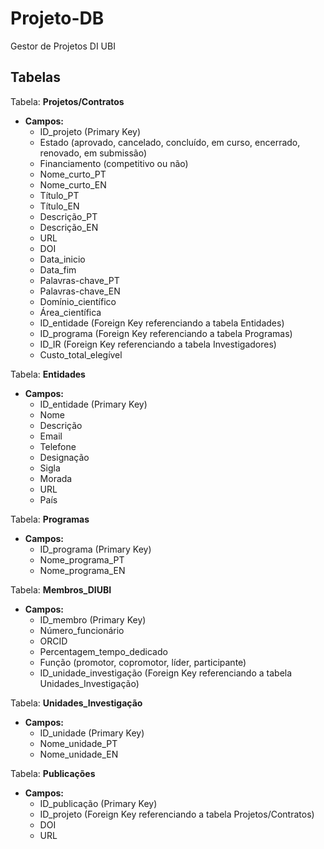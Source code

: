 # Projeto-DB
Gestor de Projetos DI UBI

## Tabelas 

Tabela: **Projetos/Contratos**
   - **Campos:**
     - ID_projeto (Primary Key)
     - Estado (aprovado, cancelado, concluído, em curso, encerrado, renovado, em submissão)
     - Financiamento (competitivo ou não)
     - Nome_curto_PT
     - Nome_curto_EN
     - Título_PT
     - Título_EN
     - Descrição_PT
     - Descrição_EN
     - URL
     - DOI
     - Data_inicio
     - Data_fim
     - Palavras-chave_PT
     - Palavras-chave_EN
     - Domínio_científico
     - Área_científica
     - ID_entidade (Foreign Key referenciando a tabela Entidades)
     - ID_programa (Foreign Key referenciando a tabela Programas)
     - ID_IR (Foreign Key referenciando a tabela Investigadores)
     - Custo_total_elegível

Tabela: **Entidades**
   - **Campos:**
     - ID_entidade (Primary Key)
     - Nome
     - Descrição
     - Email
     - Telefone
     - Designação
     - Sigla
     - Morada
     - URL
     - País

Tabela: **Programas**
   - **Campos:**
     - ID_programa (Primary Key)
     - Nome_programa_PT
     - Nome_programa_EN

Tabela: **Membros_DIUBI**
   - **Campos:**
     - ID_membro (Primary Key)
     - Número_funcionário
     - ORCID
     - Percentagem_tempo_dedicado
     - Função (promotor, copromotor, líder, participante)
     - ID_unidade_investigação (Foreign Key referenciando a tabela Unidades_Investigação)

Tabela: **Unidades_Investigação**
   - **Campos:**
     - ID_unidade (Primary Key)
     - Nome_unidade_PT
     - Nome_unidade_EN

Tabela: **Publicações**
   - **Campos:**
     - ID_publicação (Primary Key)
     - ID_projeto (Foreign Key referenciando a tabela Projetos/Contratos)
     - DOI
     - URL
